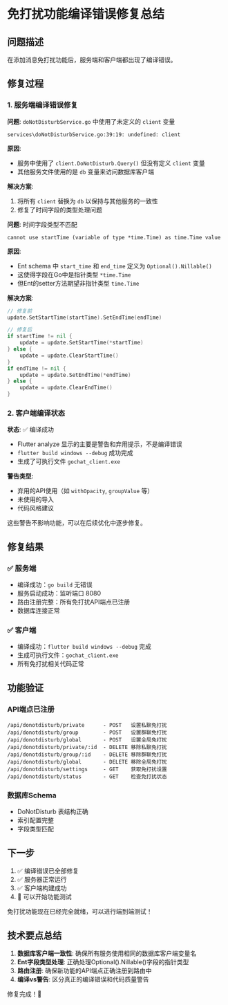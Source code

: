 # 免打扰功能编译错误修复总结

## 问题描述
在添加消息免打扰功能后，服务端和客户端都出现了编译错误。

## 修复过程

### 1. 服务端编译错误修复

**问题**: `doNotDisturbService.go` 中使用了未定义的 `client` 变量
```
services\doNotDisturbService.go:39:19: undefined: client
```

**原因**: 
- 服务中使用了 `client.DoNotDisturb.Query()` 但没有定义 `client` 变量
- 其他服务文件使用的是 `db` 变量来访问数据库客户端

**解决方案**:
1. 将所有 `client` 替换为 `db` 以保持与其他服务的一致性
2. 修复了时间字段的类型处理问题

**问题**: 时间字段类型不匹配
```
cannot use startTime (variable of type *time.Time) as time.Time value
```

**原因**:
- Ent schema 中 `start_time` 和 `end_time` 定义为 `Optional().Nillable()`
- 这使得字段在Go中是指针类型 `*time.Time`
- 但Ent的setter方法期望非指针类型 `time.Time`

**解决方案**:
```go
// 修复前
update.SetStartTime(startTime).SetEndTime(endTime)

// 修复后
if startTime != nil {
    update = update.SetStartTime(*startTime)
} else {
    update = update.ClearStartTime()
}
if endTime != nil {
    update = update.SetEndTime(*endTime)
} else {
    update = update.ClearEndTime()
}
```

### 2. 客户端编译状态

**状态**: ✅ 编译成功
- Flutter analyze 显示的主要是警告和弃用提示，不是编译错误
- `flutter build windows --debug` 成功完成
- 生成了可执行文件 `gochat_client.exe`

**警告类型**:
- 弃用的API使用（如 `withOpacity`, `groupValue` 等）
- 未使用的导入
- 代码风格建议

这些警告不影响功能，可以在后续优化中逐步修复。

## 修复结果

### ✅ 服务端
- 编译成功：`go build` 无错误
- 服务启动成功：监听端口 8080
- 路由注册完整：所有免打扰API端点已注册
- 数据库连接正常

### ✅ 客户端  
- 编译成功：`flutter build windows --debug` 完成
- 生成可执行文件：`gochat_client.exe`
- 所有免打扰相关代码正常

## 功能验证

### API端点已注册
```
/api/donotdisturb/private      - POST   设置私聊免打扰
/api/donotdisturb/group        - POST   设置群聊免打扰  
/api/donotdisturb/global       - POST   设置全局免打扰
/api/donotdisturb/private/:id  - DELETE 移除私聊免打扰
/api/donotdisturb/group/:id    - DELETE 移除群聊免打扰
/api/donotdisturb/global       - DELETE 移除全局免打扰
/api/donotdisturb/settings     - GET    获取免打扰设置
/api/donotdisturb/status       - GET    检查免打扰状态
```

### 数据库Schema
- DoNotDisturb 表结构正确
- 索引配置完整
- 字段类型匹配

## 下一步
1. ✅ 编译错误已全部修复
2. ✅ 服务器正常运行
3. ✅ 客户端构建成功
4. 🎯 可以开始功能测试

免打扰功能现在已经完全就绪，可以进行端到端测试！

## 技术要点总结

1. **数据库客户端一致性**: 确保所有服务使用相同的数据库客户端变量名
2. **Ent字段类型处理**: 正确处理Optional().Nillable()字段的指针类型
3. **路由注册**: 确保新功能的API端点正确注册到路由中
4. **编译vs警告**: 区分真正的编译错误和代码质量警告

修复完成！🎉